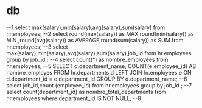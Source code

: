 # db
--1
select max(salary),min(salary),avg(salary),sum(salary) from hr.employees;
--2
select round(max(salary)) as MAX,round(min(salary)) as MIN ,round(avg(salary)) as AVERAGE,round(sum(salary)) as SUM from hr.employees;
--3 
select max(salary),min(salary),avg(salary),sum(salary),job_id from hr.employees group by job_id ;
--4
select count(*) as nombre_employées from hr.employees;
--5
SELECT d.department_name, COUNT(e.employee_id) AS nombre_employes
FROM hr.departments d
LEFT JOIN hr.employees e ON d.department_id = e.department_id
GROUP BY d.department_name; 
--6 
select job_id,count (employee_id) from hr.employees group by job_id ;
--7 
select count(department_id) as nombre_total_departments from hr.employees
where department_id IS NOT NULL;
--8

